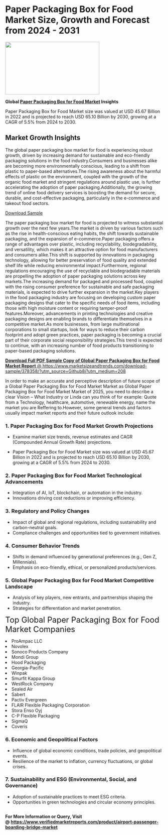 <H1>Paper Packaging Box for Food Market Size, Growth and Forecast from 2024 - 2031</H1><img class="aligncenter size-medium wp-image-584254" src="https://thirdeyenews.in/wp-content/uploads/2024/09/Global-Market-Research-300x168.jpeg" alt="" width="300" height="168" /><p><strong>Global&nbsp;<a href="https://www.marketsizeandtrends.com/download-sample/378358/?utm_source=Github8j?utm_medium=208">Paper Packaging Box for Food Market</a> Insights</strong></p><p>Paper Packaging Box for Food Market size was valued at USD 45.67 Billion in 2022 and is projected to reach USD 65.10 Billion by 2030, growing at a CAGR of 5.5% from 2024 to 2030.</p><p><h2>Market Growth Insights</h2> <p>The global paper packaging box market for food is experiencing robust growth, driven by increasing demand for sustainable and eco-friendly packaging solutions in the food industry.Consumers and businesses alike are becoming more environmentally conscious, leading to a shift from plastic to paper-based alternatives.The rising awareness about the harmful effects of plastic on the environment, coupled with the growth of the organic food market and stringent regulations around plastic use, is further accelerating the adoption of paper packaging.Additionally, the growing trend of online food delivery services is boosting the demand for secure, durable, and cost-effective packaging, particularly in the e-commerce and takeout food sectors.</p> <p><a href="#">Download Sample</a></p> <p>The paper packaging box market for food is projected to witness substantial growth over the next few years.The market is driven by various factors such as the rise in health-conscious eating habits, the shift towards sustainable packaging, and the expansion of e-commerce.Paper packaging offers a range of advantages over plastic, including recyclability, biodegradability, and versatility, which makes it an attractive option for food manufacturers and consumers alike.This shift is supported by innovations in packaging technology, allowing for better preservation of food quality and extended shelf life while reducing environmental impact.Furthermore, regional regulations encouraging the use of recyclable and biodegradable materials are propelling the adoption of paper packaging solutions across key markets.The increasing demand for packaged and processed food, coupled with the rising consumer preference for sustainable and safe packaging materials, is expected to drive further expansion in the market.Key players in the food packaging industry are focusing on developing custom paper packaging designs that cater to the specific needs of food items, including those with high moisture content or requiring tamper-proof features.Moreover, advancements in printing technologies and creative packaging designs are enabling brands to differentiate themselves in a competitive market.As more businesses, from large multinational corporations to small startups, look for ways to reduce their carbon footprint and adopt green practices, paper packaging is becoming a crucial part of their corporate social responsibility strategies.This trend is expected to continue, with an increasing number of food products transitioning to paper-based packaging solutions.<p><a href="#"></p><p><span class=""><strong>Download Full PDF Sample Copy of Global Paper Packaging Box for Food Market Report</strong> @ <a href="https://www.marketsizeandtrends.com/download-sample/378358/?utm_source=Github8j?utm_medium=208" target="_blank">https://www.marketsizeandtrends.com/download-sample/378358/?utm_source=Github8j?utm_medium=208</a></span></p><p>In order to make an accurate and perceptive description of future scope of a Global&nbsp;Paper Packaging Box for Food Market Market as Global&nbsp;Paper Packaging Box for Food Market Market of 2025, you need to describe a clear Vision &ndash; What Industry or Linda can you think of for example: Quote from a Technology, healthcare, automotive, renewable energy, name the market you are Reffering to.However, some general trends and factors usually impact market reports and their future outlook include:</p><h3>1.&nbsp;<strong>Paper Packaging Box for Food Market Growth Projections</strong></h3><ul><li>Examine market size trends, revenue estimates and CAGR (Compounded Annual Growth Rate) projections.</li><li><p>Paper Packaging Box for Food Market size was valued at USD 45.67 Billion in 2022 and is projected to reach USD 65.10 Billion by 2030, growing at a CAGR of 5.5% from 2024 to 2030.</p></li></ul><h3>2.&nbsp;<strong>Paper Packaging Box for Food Market Technological Advancements</strong></h3><ul><li>Integration of AI, IoT, blockchain, or automation in the industry.</li><li>Innovations driving cost reductions or improving efficiency.</li></ul><h3>3.&nbsp;<strong>Regulatory and Policy Changes</strong></h3><ul><li>Impact of global and regional regulations, including sustainability and carbon-neutral goals.</li><li>Compliance challenges and opportunities tied to government initiatives.</li></ul><h3>4.&nbsp;<strong>Consumer Behavior Trends</strong></h3><ul><li>Shifts in demand influenced by generational preferences (e.g., Gen Z, Millennials).</li><li>Emphasis on eco-friendly, ethical, or personalized products/services.</li></ul><h3>5.&nbsp;<strong>Global Paper Packaging Box for Food Market Competitive Landscape</strong></h3><ul><li>Analysis of key players, new entrants, and partnerships shaping the industry.</li><li>Strategies for differentiation and market penetration.</li></ul><p data-pm-slice="1 1 []"><span style="color: inherit; font-family: inherit; font-size: 25px;">Top Global Paper Packaging Box for Food Market Companies</span></p><div class="" data-test-id=""><p><li>ProAmpac LLC</li><li> Novolex</li><li> Sonoco Products Company</li><li> Mondi Group</li><li> Hood Packaging</li><li> Georgia-Pacific</li><li> Winpak</li><li> Smurfit Kappa Group</li><li> WestRock Company</li><li> Sealed Air</li><li> Sabert</li><li> Pactiv Evergreen</li><li> FLAIR Flexible Packaging Corporation</li><li> Stora Enso Oyj</li><li> C-P Flexible Packaging</li><li> SigmaQ</li><li> Coveris</li></p></div><h3>6.&nbsp;<strong>Economic and Geopolitical Factors</strong></h3><ul><li>Influence of global economic conditions, trade policies, and geopolitical events.</li><li>Resilience of the market to inflation, currency fluctuations, or global crises.</li></ul><h3>7.&nbsp;<strong>Sustainability and ESG (Environmental, Social, and Governance)</strong></h3><ul><li>Adoption of sustainable practices to meet ESG criteria.</li><li>Opportunities in green technologies and circular economy principles.</li></ul><h2><strong style="font-size: 14px;">For More Information or Query, Visit @&nbsp;</strong><a style="background-color: #ffffff; font-size: 14px;" href="https://www.marketsizeandtrends.com/report/paper-packaging-box-for-food-market/" target="_blank">https://www.verifiedmarketreports.com/product/airport-passenger-boarding-bridge-market</a></h2>